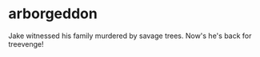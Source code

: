 arborgeddon
===========

Jake witnessed his family murdered by savage trees. Now's he's back for treevenge!
